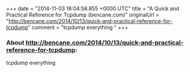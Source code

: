 +++
date = "2014-11-03 16:04:58.855 +0000 UTC"
title = "A Quick and Practical Reference for Tcpdump (bencane.com)"
originalUrl = "http://bencane.com/2014/10/13/quick-and-practical-reference-for-tcpdump"
comment = "tcpdump everything "
+++

### About http://bencane.com/2014/10/13/quick-and-practical-reference-for-tcpdump:

tcpdump everything 

